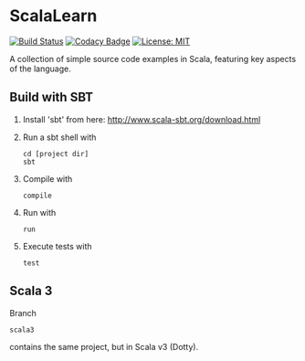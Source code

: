 # ScalaLearn

[![Build Status](https://travis-ci.com/guildenstern70/ScalaLearn.svg?branch=master)](https://travis-ci.com/guildenstern70/ScalaLearn)
[![Codacy Badge](https://app.codacy.com/project/badge/Grade/8fdfd071d50a419f968bfb9657c38c1f)](https://www.codacy.com/gh/guildenstern70/ScalaLearn/dashboard?utm_source=github.com&amp;utm_medium=referral&amp;utm_content=guildenstern70/ScalaLearn&amp;utm_campaign=Badge_Grade)
[![License: MIT](https://img.shields.io/badge/License-MIT-yellow.svg)](https://opensource.org/licenses/MIT)

A collection of simple source code examples in Scala, featuring key aspects of the language.

## Build with SBT

 1. Install 'sbt' from here: http://www.scala-sbt.org/download.html
 2. Run a sbt shell with 
    
        cd [project dir]
        sbt
    
 4. Compile with 
    
        compile
    

 5. Run with
    
        run
    
 6. Execute tests with

        test

## Scala 3

Branch

    scala3

contains the same project, but in Scala v3 (Dotty).












